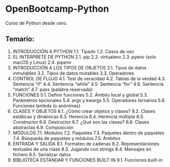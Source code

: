 # OpenBootcamp-Python
Curso de Python desde cero.

## Temario:
1. INTRODUCCIÓN A PYTHON
  1.1. Tipado
  1.2. Casos de uso
2. EL INTÉRPRETE DE PYTHON
  2.1. pip
  2.2. virtualenv
  2.3. pyenv (solo macOS y Linux)
  2.4. pipenv
3. INTRODUCCIÓN A LOS TIPOS DE OBJETOS
  3.1. Tipos de datos inmutables
  3.2. Tipos de datos mutables
  3.3. Operadores
4. CONTROL DE FLUJO
  4.1. Test de veracidad
  4.2. Tablas de la verdad
  4.3. Sentencia “if”
  4.4. Sentencia “while”
  4.5. Sentencia “for”
  4.6. Sentencia “match”
  4.7. pass (palabra reservada)
5. FUNCIONES
  5.1. Definir funciones
  5.2. Ámbito local y global
  5.3. Parámetros opcionales
  5.4. args y kwargs
  5.5. Operadores ternarios
  5.6. Funciones lambda (o anónimas)
6. CLASES Y OBJETOS
  6.1. ¿Cómo crear objetos y clases?
  6.2. Clases estáticas y dinámicas
  6.3. Herencia
  6.4. Herencia múltiple
  6.5. Constructor
  6.6. Destructor
  6.7. ¿Qué son las clases?
  6.8. Clases abstractas
  6.9. Composición
7. MÓDULOS
  7.1. Módulos
  7.2. Paquetes
  7.3. Paquetes dentro de paquetes
  7.4. Búsqueda de paquetes y módulos
  7.5. Ámbitos
8. ENTRADA Y SALIDA
  8.1. Formateo de cadenas
  8.2. Representaciones textuales de una clase
  8.3. Jugando con strings
  8.4. Mensajes en fichero
  8.5. Serializar datos
9. BIBLIOTECA ESTÁNDAR Y FUNCIONES BUILT-IN
  9.1. Funciones built-in


